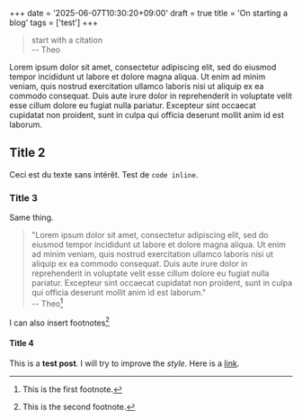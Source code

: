 +++
date = '2025-06-07T10:30:20+09:00'
draft = true
title = 'On starting a blog'
tags = ['test']
+++
> start with a citation     
> -- Theo

Lorem ipsum dolor sit amet, consectetur adipiscing elit, sed do eiusmod tempor incididunt ut labore et dolore magna aliqua. Ut enim ad minim veniam, quis nostrud exercitation ullamco laboris nisi ut aliquip ex ea commodo consequat. Duis aute irure dolor in reprehenderit in voluptate velit esse cillum dolore eu fugiat nulla pariatur. Excepteur sint occaecat cupidatat non proident, sunt in culpa qui officia deserunt mollit anim id est laborum.
## Title 2
Ceci est du texte sans intérêt. Test de `code inline`.
### Title 3
Same thing.
> "Lorem ipsum dolor sit amet, consectetur adipiscing elit, sed do eiusmod tempor incididunt ut labore et dolore magna aliqua. Ut enim ad minim veniam, quis nostrud exercitation ullamco laboris nisi ut aliquip ex ea commodo consequat. Duis aute irure dolor in reprehenderit in voluptate velit esse cillum dolore eu fugiat nulla pariatur. Excepteur sint occaecat cupidatat non proident, sunt in culpa qui officia deserunt mollit anim id est laborum."           
> -- Theo[^1]

I can also insert footnotes[^2]

[^1]: This is the first footnote.
[^2]: This is the second footnote.

#### Title 4
This is a **test post**. I will try to improve the *style*.
Here is a [link](https://radusz.com).